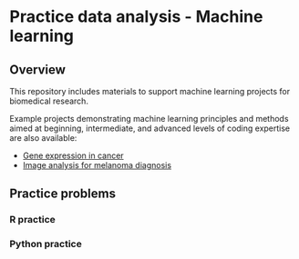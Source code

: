 # Practice data analysis - Machine learning


## Overview

This repository includes materials to support machine learning projects for biomedical research. 

Example projects demonstrating machine learning principles and methods aimed at 
beginning, intermediate, and advanced levels of coding expertise are also available:
- [Gene expression in cancer](https://github.com/fredhutchio/ml-pancancer-example)
- [Image analysis for melanoma diagnosis](https://github.com/fredhutchio/ml-melanoma-example)

## Practice problems


### R practice


### Python practice
